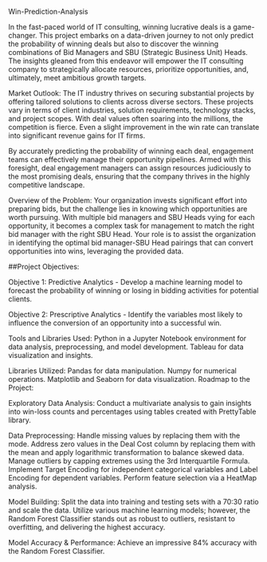 Win-Prediction-Analysis


In the fast-paced world of IT consulting, winning lucrative deals is a game-changer. This project embarks on a data-driven journey to not only predict the probability of winning deals but also to discover the winning combinations of Bid Managers and SBU (Strategic Business Unit) Heads. The insights gleaned from this endeavor will empower the IT consulting company to strategically allocate resources, prioritize opportunities, and, ultimately, meet ambitious growth targets.

Market Outlook:
The IT industry thrives on securing substantial projects by offering tailored solutions to clients across diverse sectors. These projects vary in terms of client industries, solution requirements, technology stacks, and project scopes. With deal values often soaring into the millions, the competition is fierce. Even a slight improvement in the win rate can translate into significant revenue gains for IT firms.

By accurately predicting the probability of winning each deal, engagement teams can effectively manage their opportunity pipelines. Armed with this foresight, deal engagement managers can assign resources judiciously to the most promising deals, ensuring that the company thrives in the highly competitive landscape.

Overview of the Problem:
Your organization invests significant effort into preparing bids, but the challenge lies in knowing which opportunities are worth pursuing. With multiple bid managers and SBU Heads vying for each opportunity, it becomes a complex task for management to match the right bid manager with the right SBU Head. Your role is to assist the organization in identifying the optimal bid manager-SBU Head pairings that can convert opportunities into wins, leveraging the provided data.

##Project Objectives:

Objective 1:
Predictive Analytics - Develop a machine learning model to forecast the probability of winning or losing in bidding activities for potential clients.

Objective 2:
Prescriptive Analytics - Identify the variables most likely to influence the conversion of an opportunity into a successful win.

Tools and Libraries Used:
Python in a Jupyter Notebook environment for data analysis, preprocessing, and model development. Tableau for data visualization and insights.

Libraries Utilized:
Pandas for data manipulation. Numpy for numerical operations. Matplotlib and Seaborn for data visualization. Roadmap to the Project:

Exploratory Data Analysis:
Conduct a multivariate analysis to gain insights into win-loss counts and percentages using tables created with PrettyTable library.

Data Preprocessing:
Handle missing values by replacing them with the mode. Address zero values in the Deal Cost column by replacing them with the mean and apply logarithmic transformation to balance skewed data. Manage outliers by capping extremes using the 3rd Interquartile Formula. Implement Target Encoding for independent categorical variables and Label Encoding for dependent variables. Perform feature selection via a HeatMap analysis.

Model Building:
Split the data into training and testing sets with a 70:30 ratio and scale the data. Utilize various machine learning models; however, the Random Forest Classifier stands out as robust to outliers, resistant to overfitting, and delivering the highest accuracy.

Model Accuracy & Performance:
Achieve an impressive 84% accuracy with the Random Forest Classifier.
